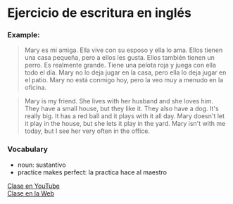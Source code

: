 # Ejercicio de escritura en inglés 

### Example:  
> Mary es mi amiga. Ella vive con su esposo y ella lo ama. Ellos tienen una casa pequeña, pero a ellos les gusta. Ellos también tienen un perro. Es realmente grande. Tiene una pelota roja y juega con ella todo el día. Mary no lo deja jugar en la casa, pero ella lo deja jugar en el patio. Mary no está conmigo hoy, pero la veo muy  a menudo en la oficina.  

> Mary is my friend. She lives with her husband and she loves him. They have a small house, but they like it. They also have a dog. It's really big. It has a red ball and it plays with it all day. Mary doesn't let it play in the house, but she lets it play in the yard. Mary isn't with me today, but I see her very often in the office. 


### Vocabulary
- noun: sustantivo 
- practice makes perfect: la practica hace al maestro


[Clase en YouTube](https://www.youtube.com/watch?v=KDdEXp4Q5M8&list=PLgrNDDl9MxYmUmf19zPiljdg8FKIRmP78&index=34)  
[Clase en la Web](https://www.pacho8a.com/ingl%C3%A9s/curso-ingl%C3%A9s-nivel-b%C3%A1sico/lecci%C3%B3n-30/)
